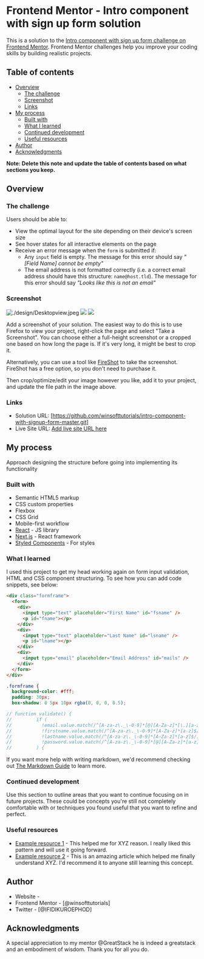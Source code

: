 # Frontend Mentor - Intro component with sign up form solution

This is a solution to the [Intro component with sign up form challenge on Frontend Mentor](https://www.frontendmentor.io/challenges/intro-component-with-signup-form-5cf91bd49edda32581d28fd1). Frontend Mentor challenges help you improve your coding skills by building realistic projects.

## Table of contents

- [Overview](#overview)
  - [The challenge](#the-challenge)
  - [Screenshot](#screenshot)
  - [Links](#links)
- [My process](#my-process)
  - [Built with](#built-with)
  - [What I learned](#what-i-learned)
  - [Continued development](#continued-development)
  - [Useful resources](#useful-resources)
- [Author](#author)
- [Acknowledgments](#acknowledgments)

**Note: Delete this note and update the table of contents based on what sections you keep.**

## Overview

### The challenge

Users should be able to:

- View the optimal layout for the site depending on their device's screen size
- See hover states for all interactive elements on the page
- Receive an error message when the `form` is submitted if:
  - Any `input` field is empty. The message for this error should say _"[Field Name] cannot be empty"_
  - The email address is not formatted correctly (i.e. a correct email address should have this structure: `name@host.tld`). The message for this error should say _"Looks like this is not an email"_

### Screenshot

![./design/Desktopview.jpeg](./design/Desktopview.jpeg)
![](./design/ErrorState.jpeg)
![](./design/Mobileview.jpeg)

Add a screenshot of your solution. The easiest way to do this is to use Firefox to view your project, right-click the page and select "Take a Screenshot". You can choose either a full-height screenshot or a cropped one based on how long the page is. If it's very long, it might be best to crop it.

Alternatively, you can use a tool like [FireShot](https://getfireshot.com/) to take the screenshot. FireShot has a free option, so you don't need to purchase it.

Then crop/optimize/edit your image however you like, add it to your project, and update the file path in the image above.

### Links

- Solution URL: [https://github.com/winsofttutorials/intro-component-with-signup-form-master.git]
- Live Site URL: [Add live site URL here](https://your-live-site-url.com)

## My process

Approach designing the structure before going into implementing its functionality

### Built with

- Semantic HTML5 markup
- CSS custom properties
- Flexbox
- CSS Grid
- Mobile-first workflow
- [React](https://reactjs.org/) - JS library
- [Next.js](https://nextjs.org/) - React framework
- [Styled Components](https://styled-components.com/) - For styles

### What I learned

I used this project to get my head working again on form input validation, HTML and CSS component structuring.
To see how you can add code snippets, see below:

```html
<div class="formframe">
  <form>
    <div>
      <input type="text" placeholder="First Name" id="fsname" />
      <p id="fname"></p>
    </div>
    <div>
      <input type="text" placeholder="Last Name" id="lsname" />
      <p id="lname"></p>
    </div>
    <div>
      <input type="email" placeholder="Email Address" id="mails" />
    </div>
  </form>
</div>
```

```css
.formframe {
  background-color: #fff;
  padding: 30px;
  box-shadow: 0 5px 10px rgba(0, 0, 0, 0.5);

```

```js
// function validate() {
//         if (
//           !email.value.match(/^[A-za-z\._\-0-9]*[@][A-Za-z]*[\.][a-z]{2,4}$/) &&
//           !firstname.value.match(/^[A-za-z\._\-0-9]*[A-Za-z]*[a-z]$/) &&
//           !lastname.value.match(/^[A-za-z\._\-0-9]*[A-Za-z]*[a-z]$/) &&
//           !password.value.match(/^[A-za-z\._\-0-9]*[@][A-Za-z]*[a-z]{2,6}$/)
//         ) {
```

If you want more help with writing markdown, we'd recommend checking out [The Markdown Guide](https://www.markdownguide.org/) to learn more.

### Continued development

Use this section to outline areas that you want to continue focusing on in future projects. These could be concepts you're still not completely comfortable with or techniques you found useful that you want to refine and perfect.

### Useful resources

- [Example resource 1](https://www.example.com) - This helped me for XYZ reason. I really liked this pattern and will use it going forward.
- [Example resource 2](https://www.example.com) - This is an amazing article which helped me finally understand XYZ. I'd recommend it to anyone still learning this concept.

## Author

- Website - [](https://www.your-site.com)
- Frontend Mentor - [@winsofttutorials]
- Twitter - [@IFIDIKUROEPHOD]

## Acknowledgments

A special appreciation to my mentor @GreatStack he is indeed a greatstack and an embodiment of wisdom. Thank you for all you do.
